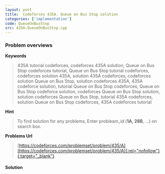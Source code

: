 ```yaml
---
layout: post
title:  Codeforces 435A. Queue on Bus Stop solution
categories: ['implementation']
code: QueueOnBusStop
src: 435A-QueueOnBusStop.cpp
---
```

### **Problem overviews**

**Keywords**
> 435A tutorial codeforces, codeforces 435A solution, Queue on Bus Stop codeforces tutorial, Queue on Bus Stop tutorial codeforces, codeforces solution 435A, solution 435A codeforces, codeforces solution Queue on Bus Stop, solution codeforces 435A, 435A codeforce solution, tutorial Queue on Bus Stop codeforces, Queue on Bus Stop codeforce solution, codeforces Queue on Bus Stop solution, solution codeforces Queue on Bus Stop, tutorial 435A codeforces, solution Queue on Bus Stop codeforces, 435A codeforces tutorial

**Hint**
> To find solution for any problems, Enter probleam_id (**1A, 28B**, ...) on search box. 

**Problems Url**
> [https://codeforces.com/problemset/problem/435/A](https://codeforces.com/problemset/problem/435/A){:rel="nofollow"}{:target="_blank"}

#### **Solution**



